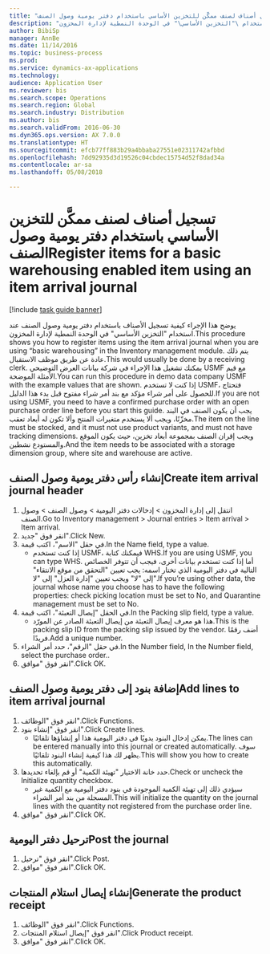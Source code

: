 ```yaml
--- 
title: "تسجيل أصناف لصنف ممكَّن للتخزين الأساسي باستخدام دفتر يومية وصول الصنف"
description: "يوضح هذا الإجراء كيفية تسجيل الأصناف باستخدام دفتر يومية وصول الصنف عند استخدام \"التخزين الأساسي\" في الوحدة النمطية لإدارة المخزون."
author: BibiSp
manager: AnnBe
ms.date: 11/14/2016
ms.topic: business-process
ms.prod: 
ms.service: dynamics-ax-applications
ms.technology: 
audience: Application User
ms.reviewer: bis
ms.search.scope: Operations
ms.search.region: Global
ms.search.industry: Distribution
ms.author: bis
ms.search.validFrom: 2016-06-30
ms.dyn365.ops.version: AX 7.0.0
ms.translationtype: HT
ms.sourcegitcommit: efcb77ff883b29a4bbaba27551e02311742afbbd
ms.openlocfilehash: 7dd92935d3d19526c04cbdec15754d52f8dad34a
ms.contentlocale: ar-sa
ms.lasthandoff: 05/08/2018

---
```

# <a name="register-items-for-a-basic-warehousing-enabled-item-using-an-item-arrival-journal"></a><span data-ttu-id="434c1-103">تسجيل أصناف لصنف ممكَّن للتخزين الأساسي باستخدام دفتر يومية وصول الصنف</span><span class="sxs-lookup"><span data-stu-id="434c1-103">Register items for a basic warehousing enabled item using an item arrival journal</span></span>

[!include [task guide banner](../../includes/task-guide-banner.md)]

<span data-ttu-id="434c1-104">يوضح هذا الإجراء كيفية تسجيل الأصناف باستخدام دفتر يومية وصول الصنف عند استخدام "التخزين الأساسي" في الوحدة النمطية لإدارة المخزون.</span><span class="sxs-lookup"><span data-stu-id="434c1-104">This procedure shows you how to register items using the item arrival journal when you are using “basic warehousing” in the Inventory management module.</span></span> <span data-ttu-id="434c1-105">يتم ذلك عادة عن طريق موظف الاستقبال.</span><span class="sxs-lookup"><span data-stu-id="434c1-105">This would usually be done by a receiving clerk.</span></span> <span data-ttu-id="434c1-106">يمكنك تشغيل هذا الإجراء في شركة بيانات العرض التوضيحي USMF مع قيم الأمثلة الموضحة.</span><span class="sxs-lookup"><span data-stu-id="434c1-106">You can run this procedure in demo data company USMF with the example values that are shown.</span></span>  <span data-ttu-id="434c1-107">إذا كنت لا تستخدم USMF، فتحتاج للحصول على أمر شراء مؤكد مع بند أمر شراء مفتوح قبل بدء هذا الدليل.</span><span class="sxs-lookup"><span data-stu-id="434c1-107">If you are not using USMF, you need to have a confirmed purchase order with an open purchase order line before you start this guide.</span></span> <span data-ttu-id="434c1-108">يجب أن يكون الصنف في البند مخزّنًا، ويجب ألا يستخدم متغيرات المنتج وألا تكون له أبعاد تعقب.</span><span class="sxs-lookup"><span data-stu-id="434c1-108">The item on the line must be stocked, and it must not use product variants, and must not have tracking dimensions.</span></span> <span data-ttu-id="434c1-109">ويجب إقران الصنف بمجموعة أبعاد تخزين، حيث يكون الموقع والمستودع نشطين.</span><span class="sxs-lookup"><span data-stu-id="434c1-109">And the item needs to be associated with a storage dimension group, where site and warehouse are active.</span></span>


## <a name="create-item-arrival-journal-header"></a><span data-ttu-id="434c1-110">إنشاء رأس دفتر يومية وصول الصنف</span><span class="sxs-lookup"><span data-stu-id="434c1-110">Create item arrival journal header</span></span>
1. <span data-ttu-id="434c1-111">انتقل إلى إدارة المخزون > إدخالات دفتر اليومية > وصول الصنف > وصول الصنف.</span><span class="sxs-lookup"><span data-stu-id="434c1-111">Go to Inventory management > Journal entries > Item arrival > Item arrival.</span></span>
2. <span data-ttu-id="434c1-112">انقر فوق "جديد".</span><span class="sxs-lookup"><span data-stu-id="434c1-112">Click New.</span></span>
3. <span data-ttu-id="434c1-113">في حقل "الاسم"، اكتب قيمة.</span><span class="sxs-lookup"><span data-stu-id="434c1-113">In the Name field, type a value.</span></span>
    * <span data-ttu-id="434c1-114">إذا كنت تستخدم USMF، فيمكنك كتابة WHS.</span><span class="sxs-lookup"><span data-stu-id="434c1-114">If you are using USMF, you can type WHS.</span></span> <span data-ttu-id="434c1-115">أما إذا كنت تستخدم بيانات أخرى، فيجب أن تتوفر الخصائص التالية في دفتر اليومية الذي تختار اسمه: يجب تعيين "التحقق من موقع الانتقاء‬" إلى "لا" ويجب تعيين "إدارة العزل‬" إلى "لا".</span><span class="sxs-lookup"><span data-stu-id="434c1-115">If you’re using other data, the journal whose name you choose has to have the following properties: check picking location must be set to No, and Quarantine management must be set to No.</span></span>  
4. <span data-ttu-id="434c1-116">في الحقل "إيصال التعبئة"، اكتب قيمة.</span><span class="sxs-lookup"><span data-stu-id="434c1-116">In the Packing slip field, type a value.</span></span>
    * <span data-ttu-id="434c1-117">هذا هو معرف إيصال التعبئة من إيصال التعبئة الصادر عن المورّد.</span><span class="sxs-lookup"><span data-stu-id="434c1-117">This is the packing slip ID from the packing slip issued by the vendor.</span></span> <span data-ttu-id="434c1-118">أضف رقمًا فريدًا.</span><span class="sxs-lookup"><span data-stu-id="434c1-118">Add a unique number.</span></span>  
5. <span data-ttu-id="434c1-119">في حقل "الرقم"، حدد أمر الشراء.</span><span class="sxs-lookup"><span data-stu-id="434c1-119">In the Number field, In the Number field, select the purchase order..</span></span>
6. <span data-ttu-id="434c1-120">انقر فوق "موافق".</span><span class="sxs-lookup"><span data-stu-id="434c1-120">Click OK.</span></span>

## <a name="add-lines-to-item-arrival-journal"></a><span data-ttu-id="434c1-121">إضافة بنود إلى دفتر يومية وصول الصنف</span><span class="sxs-lookup"><span data-stu-id="434c1-121">Add lines to item arrival journal</span></span>
1. <span data-ttu-id="434c1-122">انقر فوق "الوظائف".</span><span class="sxs-lookup"><span data-stu-id="434c1-122">Click Functions.</span></span>
2. <span data-ttu-id="434c1-123">انقر فوق "إنشاء بنود".</span><span class="sxs-lookup"><span data-stu-id="434c1-123">Click Create lines.</span></span>
    * <span data-ttu-id="434c1-124">يمكن إدخال البنود يدويًا في دفتر اليومية هذا أو إنشاؤها تلقائيًا.</span><span class="sxs-lookup"><span data-stu-id="434c1-124">The lines can be entered manually into this journal or created automatically.</span></span> <span data-ttu-id="434c1-125">سوف يظهر لك هذا كيفية إنشاء البنود تلقائيًا.</span><span class="sxs-lookup"><span data-stu-id="434c1-125">This will show you how to create this automatically.</span></span>  
3. <span data-ttu-id="434c1-126">حدد خانة الاختيار "تهيئة الكمية‬" أو قم بإلغاء تحديدها.</span><span class="sxs-lookup"><span data-stu-id="434c1-126">Check or uncheck the Initialize quantity checkbox.</span></span>
    * <span data-ttu-id="434c1-127">سيؤدي ذلك إلى تهيئة الكمية الموجودة في بنود دفتر اليومية مع الكمية غير المسجلة من بند أمر الشراء.</span><span class="sxs-lookup"><span data-stu-id="434c1-127">This will initialize the quantity on the journal lines with the quantity not registered from the purchase order line.</span></span>  
4. <span data-ttu-id="434c1-128">انقر فوق "موافق".</span><span class="sxs-lookup"><span data-stu-id="434c1-128">Click OK.</span></span>

## <a name="post-the-journal"></a><span data-ttu-id="434c1-129">ترحيل دفتر اليومية</span><span class="sxs-lookup"><span data-stu-id="434c1-129">Post the journal</span></span>
1. <span data-ttu-id="434c1-130">انقر فوق "ترحيل".</span><span class="sxs-lookup"><span data-stu-id="434c1-130">Click Post.</span></span>
2. <span data-ttu-id="434c1-131">انقر فوق "موافق".</span><span class="sxs-lookup"><span data-stu-id="434c1-131">Click OK.</span></span>

## <a name="generate-the-product-receipt"></a><span data-ttu-id="434c1-132">إنشاء إيصال استلام المنتجات</span><span class="sxs-lookup"><span data-stu-id="434c1-132">Generate the product receipt</span></span>
1. <span data-ttu-id="434c1-133">انقر فوق "الوظائف".</span><span class="sxs-lookup"><span data-stu-id="434c1-133">Click Functions.</span></span>
2. <span data-ttu-id="434c1-134">انقر فوق "إيصال استلام المنتجات".</span><span class="sxs-lookup"><span data-stu-id="434c1-134">Click Product receipt.</span></span>
3. <span data-ttu-id="434c1-135">انقر فوق "موافق".</span><span class="sxs-lookup"><span data-stu-id="434c1-135">Click OK.</span></span>


